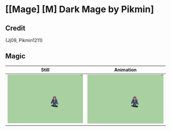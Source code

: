 # [\[Mage\] \[M\] Dark Mage by Pikmin]

## Credit

{Jj09, Pikmin1211}
	
## Magic

| Still | Animation |
| :---: | :-------: |
| ![Magic still](./Magic_000.png) | ![Magic animation](./Magic.gif) |
